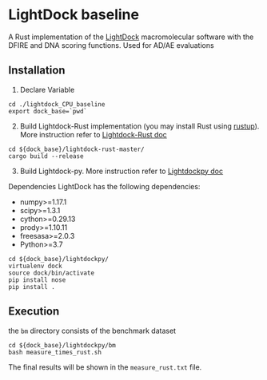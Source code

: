 # LightDock baseline

A Rust implementation of the [LightDock](https://lightdock.org) macromolecular software with the DFIRE and DNA scoring functions. Used for AD/AE evaluations


## Installation

1. Declare Variable

```shell
cd ./lightdock_CPU_baseline
export dock_base=`pwd`
```

2. Build Lightdock-Rust implementation (you may install Rust using [rustup](https://rustup.rs/)). More instruction refer to [Lightdock-Rust doc](./lightdock-rust-master/README.md)

```shell
cd ${dock_base}/lightdock-rust-master/
cargo build --release
```


3. Build Lightdock-py. More instruction refer to [Lightdockpy doc](./lightdockpy/README.md)

Dependencies
LightDock has the following dependencies:

* numpy>=1.17.1
* scipy>=1.3.1
* cython>=0.29.13
* prody>=1.10.11
* freesasa>=2.0.3
* Python>=3.7

```shell
cd ${dock_base}/lightdockpy/
virtualenv dock
source dock/bin/activate 
pip install nose
pip install .
```


## Execution 


the `bm` directory consists of the benchmark dataset 

```shell
cd ${dock_base}/lightdockpy/bm
bash measure_times_rust.sh
```


The final results will be shown in the `measure_rust.txt` file.